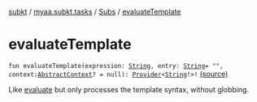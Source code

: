 [subkt](../../index.md) / [myaa.subkt.tasks](../index.md) / [Subs](index.md) / [evaluateTemplate](./evaluate-template.md)

# evaluateTemplate

`fun evaluateTemplate(expression: `[`String`](https://kotlinlang.org/api/latest/jvm/stdlib/kotlin/-string/index.html)`, entry: `[`String`](https://kotlinlang.org/api/latest/jvm/stdlib/kotlin/-string/index.html)` = "", context: `[`AbstractContext`](https://velocity.apache.org/engine/2.2/apidocs/org/apache/velocity/context/AbstractContext.html)`? = null): `[`Provider`](https://docs.gradle.org/current/javadoc/org/gradle/api/provider/Provider.html)`<`[`String`](https://kotlinlang.org/api/latest/jvm/stdlib/kotlin/-string/index.html)`!>!` [(source)](https://github.com/Myaamori/SubKt/blob/0.1.11/src/main/kotlin/myaa/subkt/tasks/plugin.kt#L481)

Like [evaluate](evaluate.md) but only processes the template syntax, without globbing.

